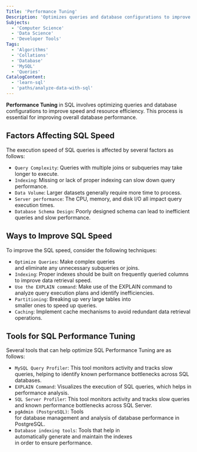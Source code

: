 ```yaml
---
Title: 'Performance Tuning'
Description: 'Optimizes queries and database configurations to improve speed and resource efficiency.'
Subjects:
  - 'Computer Science'
  - 'Data Science'
  - 'Developer Tools'
Tags:
  - 'Algorithms'
  - 'Collations'
  - 'Database'
  - 'MySQL'
  - 'Queries'
CatalogContent:
  - 'learn-sql'
  - 'paths/analyze-data-with-sql'
---
```


**Performance Tuning** in SQL involves optimizing queries and database configurations to improve speed and resource efficiency. This process is essential for improving overall database performance.

## Factors Affecting SQL Speed

The execution speed of SQL queries is affected by several factors as follows:

- `Query Complexity`: Queries with multiple joins or subqueries may take longer to execute.
- `Indexing`: Missing or lack of proper indexing can slow down query performance.
- `Data Volume`: Larger datasets generally require more time to process.
- `Server performance`: The CPU, memory, and disk I/O all impact query execution times.
- `Database Schema Design`: Poorly designed schema can lead to inefficient queries and slow performance.

## Ways to Improve SQL Speed

To improve the SQL speed, consider the following techniques:

- `Optimize Queries`: Make complex queries and eliminate any unnecessary subqueries or joins.
- `Indexing`: Proper indexes should be built on frequently queried columns to improve data retrieval speed.
- `Use the EXPLAIN command`: Make use of the EXPLAIN command to analyze query execution plans and identify inefficiencies.
- `Partitioning`: Breaking up very large tables into smaller ones to speed up queries.
- `Caching`: Implement cache mechanisms to avoid redundant data retrieval operations.

## Tools for SQL Performance Tuning

Several tools that can help optimize SQL Performance Tuning are as follows:

- `MySQL Query Profiler`: This tool monitors activity and tracks slow queries, helping to identify known performance bottlenecks across SQL databases.
- `EXPLAIN Command`: Visualizes the execution of SQL queries, which helps in performance analysis.
- `SQL Server Profiler`: This tool monitors activity and tracks slow queries and known performance bottlenecks across SQL Server.
- `pgAdmin (PostgreSQL)`: Tools for database management and analysis of database performance in PostgreSQL.
- `Database indexing tools`: Tools that help in automatically generate and maintain the indexes in order to ensure performance.
